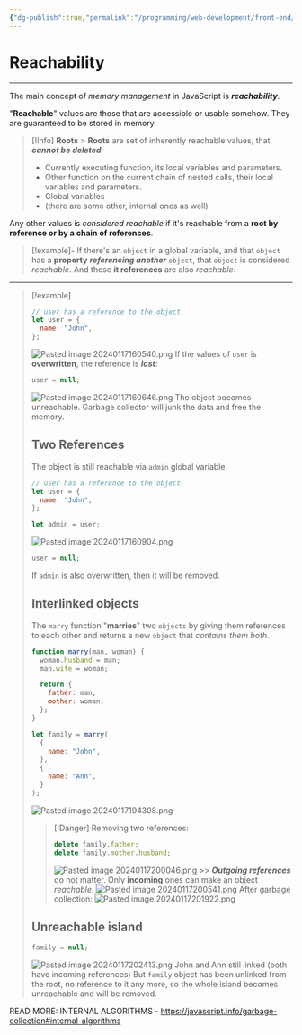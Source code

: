 ```yaml
---
{"dg-publish":true,"permalink":"/programming/web-development/front-end/javascript-vanilla/03-objects/03-garbage-collection/01-reachability/","tags":["programming","webdevelopment","frontend","JavaScript"],"created":"2024-11-09T11:30:39.360+08:00"}
---
```



# Reachability

---

The main concept of _memory management_ in JavaScript is **_reachability_**.

"**Reachable**" values are those that are accessible or usable somehow.
They are guaranteed to be stored in memory.

> [!Info] **Roots** > **Roots** are set of inherently reachable values, that **_cannot be deleted_**:
>
> - Currently executing function, its local variables and parameters.
> - Other function on the current chain of nested calls, their local variables and parameters.
> - Global variables
> - (there are some other, internal ones as well)

Any other values is _considered reachable_ if it's reachable from a **root by reference or by a chain of references**.

> [!example]-
> If there's an `object` in a global variable,
> and that `object` has a **property** **_referencing another_** `object`,
> that `object` is considered _reachable_.
> And those **it references** are also _reachable_.

---

> [!example]
>
> ```javascript
> // user has a reference to the object
> let user = {
>   name: "John",
> };
> ```
>
> ![Pasted image 20240117160540.png](/img/user/PROGRAMMING/Web%20Development/FrontEnd/Javascript%20(Vanilla)/03%20Objects/03%20Garbage%20collection/attachments/Pasted%20image%2020240117160540.png)
> If the values of `user` is **overwritten**, the reference is **_lost_**:
>
> ```javascript
> user = null;
> ```
>
> ![Pasted image 20240117160646.png](/img/user/PROGRAMMING/Web%20Development/FrontEnd/Javascript%20(Vanilla)/03%20Objects/03%20Garbage%20collection/attachments/Pasted%20image%2020240117160646.png)
> The object becomes unreachable. Garbage collector will junk the data and free the memory.
>
> ## Two References
>
> The object is still reachable via `admin` global variable.
>
> ```javascript
> // user has a reference to the object
> let user = {
>   name: "John",
> };
>
> let admin = user;
> ```
>
> ![Pasted image 20240117160904.png](/img/user/PROGRAMMING/Web%20Development/FrontEnd/Javascript%20(Vanilla)/03%20Objects/03%20Garbage%20collection/attachments/Pasted%20image%2020240117160904.png)
>
> ```javascript
> user = null;
> ```
>
> If `admin` is also overwritten, then it will be removed.
>
> ## Interlinked objects
>
> The `marry` function "**marries**" two `objects` by giving them references to each other and returns a new `object` that _contains them both_.
>
> ```javascript
> function marry(man, woman) {
>   woman.husband = man;
>   man.wife = woman;
>
>   return {
>     father: man,
>     mother: woman,
>   };
> }
>
> let family = marry(
>   {
>     name: "John",
>   },
>   {
>     name: "Ann",
>   }
> );
> ```
>
> ![Pasted image 20240117194308.png](/img/user/PROGRAMMING/Web%20Development/FrontEnd/Javascript%20(Vanilla)/03%20Objects/03%20Garbage%20collection/attachments/Pasted%20image%2020240117194308.png)
>
> > [!Danger] Removing two references:
> >
> > ```javascript
> > delete family.father;
> > delete family.mother.husband;
> > ```
> >
> > ![Pasted image 20240117200046.png](/img/user/PROGRAMMING/Web%20Development/FrontEnd/Javascript%20(Vanilla)/03%20Objects/03%20Garbage%20collection/attachments/Pasted%20image%2020240117200046.png) >> **_Outgoing references_** do not matter.
> > Only **incoming** ones can make an object _reachable_.
> > ![Pasted image 20240117200541.png](/img/user/PROGRAMMING/Web%20Development/FrontEnd/Javascript%20(Vanilla)/03%20Objects/03%20Garbage%20collection/attachments/Pasted%20image%2020240117200541.png)
> > After garbage collection:
> > ![Pasted image 20240117201922.png](/img/user/PROGRAMMING/Web%20Development/FrontEnd/Javascript%20(Vanilla)/03%20Objects/03%20Garbage%20collection/attachments/Pasted%20image%2020240117201922.png)
>
> ## Unreachable island
>
> ```javascript
> family = null;
> ```
>
> ![Pasted image 20240117202413.png](/img/user/PROGRAMMING/Web%20Development/FrontEnd/Javascript%20(Vanilla)/03%20Objects/03%20Garbage%20collection/attachments/Pasted%20image%2020240117202413.png)
> John and Ann still linked (both have incoming references)
> But `family` object has been unlinked from the root, no reference to it any more, so the whole island becomes unreachable and will be removed.

READ MORE:
INTERNAL ALGORITHMS - https://javascript.info/garbage-collection#internal-algorithms
